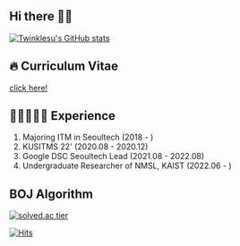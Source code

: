 ## Hi there 👋🏻
  
[![Twinklesu's GitHub stats](https://github-readme-stats.vercel.app/api?username=twinklesu&bg_color=30,e96443,904e95&title_color=fff&text_color=fff)](https://github.com/anuraghazra/github-readme-stats)
  
## 🔥 Curriculum Vitae
[click here!](https://twinklesu.notion.site/online-CV-c242997949bf472d87757a42e229de8b)

## 🐥👩🏻‍💻🐥 Experience

1. Majoring ITM in Seoultech (2018 - ) <br>
2. KUSITMS 22' (2020.08 - 2020.12)
3. Google DSC Seoultech Lead (2021.08 - 2022.08)
4. Undergraduate Researcher of NMSL, KAIST (2022.06 - )


##  BOJ Algorithm
  
[![solved.ac tier](http://mazassumnida.wtf/api/pastel/generate_badge?boj=twinklesu14)](https://solved.ac/twinklesu14)
  




[![Hits](https://hits.seeyoufarm.com/api/count/incr/badge.svg?url=https%3A%2F%2Fgithub.com%2Ftwinklesu&count_bg=%23FF6B74&title_bg=%23000000&icon=&icon_color=%23E7E7E7&title=hits&edge_flat=false)](https://hits.seeyoufarm.com)
